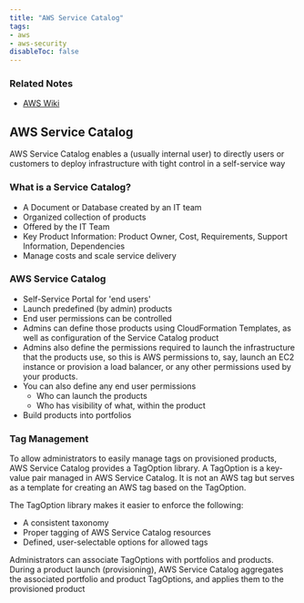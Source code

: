 ```yaml
---
title: "AWS Service Catalog"
tags:
- aws
- aws-security
disableToc: false
---
```


### Related Notes
- [AWS Wiki](/notes/aws/aws-wiki.md)

## AWS Service Catalog
AWS Service Catalog enables a (usually internal user) to directly users or customers to deploy infrastructure with tight control in a self-service way

### What is a Service Catalog?
- A Document or Database created by an IT team
- Organized collection of products
- Offered by the IT Team
- Key Product Information: Product Owner, Cost, Requirements, Support Information, Dependencies
- Manage costs and scale service delivery

### AWS Service Catalog
- Self-Service Portal for 'end users'
- Launch predefined (by admin) products
- End user permissions can be controlled
- Admins can define those products using CloudFormation Templates, as well as configuration of the Service Catalog product
- Admins also define the permissions required to launch the infrastructure that the products use, so this is AWS permissions to, say, launch an EC2 instance or provision a load balancer, or any other permissions used by your products.
- You can also define any end user permissions
	- Who can launch the products
	- Who has visibility of what, within the product
- Build products into portfolios

### Tag Management
To allow administrators to easily manage tags on provisioned products, AWS Service Catalog provides a TagOption library. A TagOption is a key-value pair managed in AWS Service Catalog. It is not an AWS tag but serves as a template for creating an AWS tag based on the TagOption.

The TagOption library makes it easier to enforce the following:
- A consistent taxonomy
- Proper tagging of AWS Service Catalog resources
- Defined, user-selectable options for allowed tags

Administrators can associate TagOptions with portfolios and products. During a product launch (provisioning), AWS Service Catalog aggregates the associated portfolio and product TagOptions, and applies them to the provisioned product